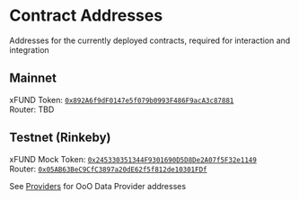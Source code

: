 # Contract Addresses

Addresses for the currently deployed contracts, required for interaction and integration

## Mainnet

xFUND Token: [`0x892A6f9dF0147e5f079b0993F486F9acA3c87881`](https://etherscan.io/address/0x892A6f9dF0147e5f079b0993F486F9acA3c87881#code)  
Router: TBD  

## Testnet (Rinkeby)

xFUND Mock Token: [`0x245330351344F9301690D5D8De2A07f5F32e1149`](https://rinkeby.etherscan.io/address/0x245330351344F9301690D5D8De2A07f5F32e1149#code)  
Router: [`0x05AB63BeC9CfC3897a20dE62f5f812de10301FDf`](https://rinkeby.etherscan.io/address/0x05AB63BeC9CfC3897a20dE62f5f812de10301FDf#code)  

See [Providers](providers.md) for OoO Data Provider addresses
